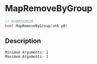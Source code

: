 # MapRemoveByGroup
```c
// 0x005d3620
bool MapRemoveByGroup(unk p0)
```
## Description
```
Minimum Arguments: 1
Maximum Arguments: 1
```
